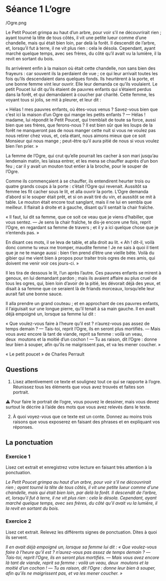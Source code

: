 # Séance 1 L’ogre

/Ogre.png

Le Petit Poucet grimpa au haut d’un arbre, pour voir s’il ne découvrirait rien ; ayant tourné la tête de tous côtés, il vit une petite lueur comme d’une chandelle, mais qui était bien loin, par delà la forêt. Il descendit de l’arbre, et, lorsqu’il fut à terre, il ne vit plus rien : cela le désola. Cependant, ayant marché quelque temps, avec ses frères, du côté qu’il avait vu la lumière, il la revit en sortant du bois.

Ils arrivèrent enfin à la maison où était cette chandelle, non sans bien des frayeurs : car souvent ils la perdaient de vue ; ce qui leur arrivait toutes les fois qu’ils descendaient dans quelques fonds. Ils heurtèrent à la porte, et une bonne femme vint leur ouvrir. Elle leur demanda ce qu’ils voulaient. Le petit Poucet lui dit qu’ils étaient de pauvres enfants qui s’étaient perdus dans la forêt, et qui demandaient à coucher par charité. Cette femme, les voyant tous si jolis, se mit à pleurer, et leur dit :

« Hélas ! mes pauvres enfants, où êtes-vous venus ? Savez-vous bien que c’est ici la maison d’un Ogre qui mange les petits enfants ?
— Hélas ! madame, lui répondit le Petit Poucet, qui tremblait de toute sa force, aussi bien que ses frères, que ferons-nous ? Il est bien sûr que les loups de la forêt ne manqueront pas de nous manger cette nuit si vous ne voulez pas nous retirer chez vous, et, cela étant, nous aimons mieux que ce soit Monsieur qui nous mange ; peut-être qu’il aura pitié de nous si vous voulez bien l’en prier. »

La femme de l’Ogre, qui crut qu’elle pourrait les cacher à son mari jusqu’au lendemain matin, les laissa entrer, et les mena se chauffer auprès d’un bon feu ; car il y avait un mouton tout entier à la broche, pour le souper de l’Ogre.

Comme ils commençaient à se chauffer, ils entendirent heurter trois ou quatre grands coups à la porte : c’était l’Ogre qui revenait. Aussitôt sa femme les fit cacher sous le lit, et alla ouvrir la porte. L’Ogre demanda d’abord si le souper était prêt, et si on avait tiré du vin, et aussitôt se mit à table. Le mouton était encore tout sanglant, mais il ne lui en sembla que meilleur. Il flairait à droite et à gauche, disant qu’il sentait la chair fraîche.

« Il faut, lui dit sa femme, que ce soit ce veau que je viens d’habiller, que vous sentez.
— Je sens la chair fraîche, te dis-je encore une fois, reprit l’Ogre, en regardant sa femme de travers ; et il y a ici quelque chose que je n’entends pas. »

En disant ces mots, il se leva de table, et alla droit au lit. « Ah ! dit-il, voilà donc comme tu veux me tromper, maudite femme ! Je ne sais à quoi il tient que je ne te mange aussi : bien t’en prend d’être une vieille bête. Voilà du gibier qui me vient bien à propos pour traiter trois ogres de mes amis, qui doivent me venir voir ces jours-ci. »

Il les tira de dessous le lit, l’un après l’autre. Ces pauvres enfants se mirent à genoux, en lui demandant pardon ; mais ils avaient affaire au plus cruel de tous les ogres, qui, bien loin d’avoir de la pitié, les dévorait déjà des yeux, et disait à sa femme que ce seraient là de friands morceaux, lorsqu’elle leur aurait fait une bonne sauce.

Il alla prendre un grand couteau ; et en approchant de ces pauvres enfants, il l’aiguisait sur une longue pierre, qu’il tenait à sa main gauche. Il en avait déjà empoigné un, lorsque sa femme lui dit :

« Que voulez-vous faire à l’heure qu’il est ? n’aurez-vous pas assez de temps demain ?
— Tais-toi, reprit l’Ogre, ils en seront plus mortifiés.
— Mais vous avez encore là tant de viande, reprit sa femme : voilà un veau, deux  moutons et la moitié d’un cochon !
— Tu as raison, dit l’Ogre : donne leur bien à souper, afin qu’ils ne maigrissent pas, et va les mener coucher. »

« Le petit poucet » de Charles Perrault

## Questions

1. Lisez attentivement ce texte et soulignez tout ce qui se rapporte à l’ogre. Réunissez tous les éléments que vous avez trouvés et faites son portrait.

⚠️ Pour faire le portrait de l’ogre, vous pouvez le dessiner, mais vous devez surtout le décrire à l’aide des mots que vous avez relevés dans le texte.
	
2. À quoi voyez-vous que ce texte est un conte. Donnez au moins trois raisons que vous exposerez en faisant des phrases et en expliquant vos réponses.

## La ponctuation

### Exercice 1
Lisez cet extrait et enregistrez votre lecture en faisant très attention à la ponctuation.

*Le Petit Poucet grimpa au haut d’un arbre, pour voir s’il ne découvrirait rien ; ayant tourné la tête de tous côtés, il vit une petite lueur comme d’une chandelle, mais qui était bien loin, par delà la forêt. Il descendit de l’arbre, et, lorsqu’il fut à terre, il ne vit plus rien : cela le désola. Cependant, ayant marché quelque temps, avec ses frères, du côté qu’il avait vu la lumière, il la revit en sortant du bois.*

### Exercice 2
Lisez cet extrait. Relevez les différents signes de ponctuation. Dites à quoi ils servent.

*Il en avait déjà empoigné un, lorsque sa femme lui dit :*
*« Que voulez-vous faire à l’heure qu’il est ? n’aurez-vous pas assez de temps demain ?*
*— Tais-toi, reprit l’Ogre, ils en seront plus mortifiés.*
*— Mais vous avez encore là tant de viande, reprit sa femme : voilà un veau, deux  moutons et la moitié d’un cochon !*
*— Tu as raison, dit l’Ogre : donne leur bien à souper, afin qu’ils ne maigrissent pas, et va les mener coucher. »*
